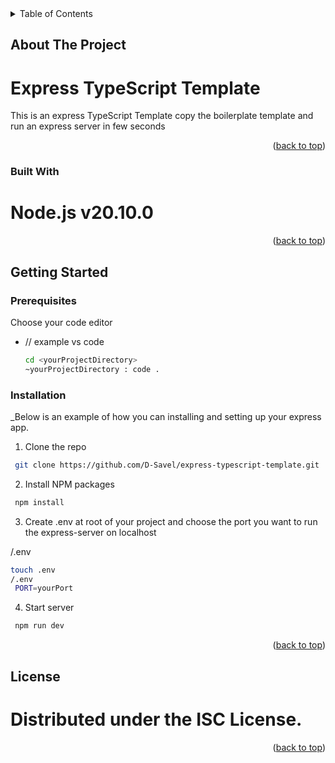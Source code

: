 <!-- TABLE OF CONTENTS -->
<details>
  <summary>Table of Contents</summary>
  <ol>
    <li>
      <a href="#about-the-project">About The Project</a>
      <ul>
        <li><a href="#built-with">Built With</a></li>
      </ul>
    </li>
    <li>
      <a href="#getting-started">Getting Started</a>
      <ul>
        <li><a href="#prerequisites">Prerequisites</a></li>
        <li><a href="#installation">Installation</a></li>
      </ul>
    </li>
    <li><a href="#usage">Usage</a></li>
    <li><a href="#roadmap">Roadmap</a></li>
    <li><a href="#contributing">Contributing</a></li>
    <li><a href="#license">License</a></li>
    <li><a href="#contact">Contact</a></li>
    <li><a href="#acknowledgments">Acknowledgments</a></li>
  </ol>
</details>



<!-- ABOUT THE PROJECT -->
## About The Project

# Express TypeScript Template

This is an express TypeScript Template
copy the boilerplate template and run an express server in few seconds

<p align="right">(<a href="#readme-top">back to top</a>)</p>



### Built With

# Node.js v20.10.0

<p align="right">(<a href="#readme-top">back to top</a>)</p>



<!-- GETTING STARTED -->
## Getting Started

### Prerequisites

Choose your code editor
* // example vs code
  ```sh
  cd <yourProjectDirectory>
  ~yourProjectDirectory : code .
  ```

### Installation

_Below is an example of how you can installing and setting up your express app.

1. Clone the repo

```sh
 git clone https://github.com/D-Savel/express-typescript-template.git
```
2. Install NPM packages

```sh
 npm install
 ```
3. Create .env at root of your project and choose the port you want to run the express-server on localhost

/.env
```sh
touch .env
/.env
 PORT=yourPort
```

4. Start server
```sh
 npm run dev
```

<p align="right">(<a href="#readme-top">back to top</a>)</p>

## License

# Distributed under the ISC License.

<p align="right">(<a href="#readme-top">back to top</a>)</p>
